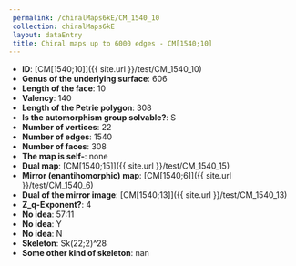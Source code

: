 ```yaml
--- 
 permalink: /chiralMaps6kE/CM_1540_10 
 collection: chiralMaps6kE
 layout: dataEntry
 title: Chiral maps up to 6000 edges - CM[1540;10]
---
```


- **ID**: [CM[1540;10]]({{ site.url }}/test/CM_1540_10)
- **Genus of the underlying surface**: 606
- **Length of the face**: 10
- **Valency**: 140
- **Length of the Petrie polygon**: 308
- **Is the automorphism group solvable?**: S
- **Number of vertices**: 22
- **Number of edges**: 1540
- **Number of faces**: 308
- **The map is self-**: none
- **Dual map**: [CM[1540;15]]({{ site.url }}/test/CM_1540_15)
- **Mirror (enantihomorphic) map**: [CM[1540;6]]({{ site.url }}/test/CM_1540_6)
- **Dual of the mirror image**: [CM[1540;13]]({{ site.url }}/test/CM_1540_13)
- **Z_q-Exponent?**: 4
- **No idea**:  57:11
- **No idea**: Y
- **No idea**: N
- **Skeleton**: Sk(22;2)^28
- **Some other kind of skeleton**: nan

